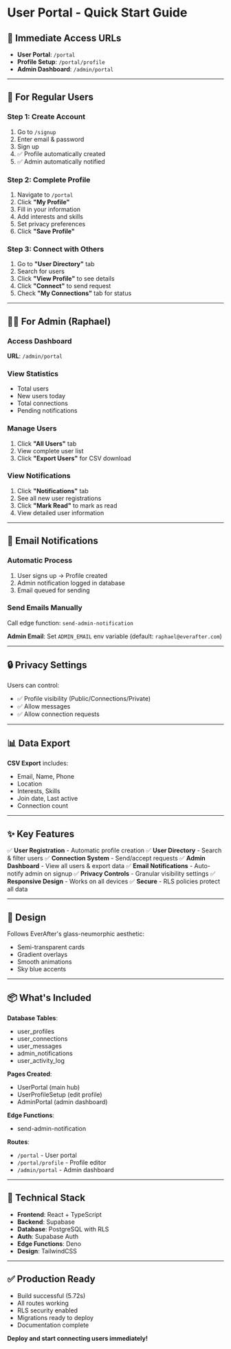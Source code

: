 # User Portal - Quick Start Guide

## 🚀 Immediate Access URLs

- **User Portal**: `/portal`
- **Profile Setup**: `/portal/profile`
- **Admin Dashboard**: `/admin/portal`

---

## 👤 For Regular Users

### Step 1: Create Account
1. Go to `/signup`
2. Enter email & password
3. Sign up
4. ✅ Profile automatically created
5. ✅ Admin automatically notified

### Step 2: Complete Profile
1. Navigate to `/portal`
2. Click **"My Profile"**
3. Fill in your information
4. Add interests and skills
5. Set privacy preferences
6. Click **"Save Profile"**

### Step 3: Connect with Others
1. Go to **"User Directory"** tab
2. Search for users
3. Click **"View Profile"** to see details
4. Click **"Connect"** to send request
5. Check **"My Connections"** tab for status

---

## 👨‍💼 For Admin (Raphael)

### Access Dashboard
**URL**: `/admin/portal`

### View Statistics
- Total users
- New users today
- Total connections
- Pending notifications

### Manage Users
1. Click **"All Users"** tab
2. View complete user list
3. Click **"Export Users"** for CSV download

### View Notifications
1. Click **"Notifications"** tab
2. See all new user registrations
3. Click **"Mark Read"** to mark as read
4. View detailed user information

---

## 📧 Email Notifications

### Automatic Process
1. User signs up → Profile created
2. Admin notification logged in database
3. Email queued for sending

### Send Emails Manually
Call edge function: `send-admin-notification`

**Admin Email**: Set `ADMIN_EMAIL` env variable (default: `raphael@everafter.com`)

---

## 🔒 Privacy Settings

Users can control:
- ✅ Profile visibility (Public/Connections/Private)
- ✅ Allow messages
- ✅ Allow connection requests

---

## 📊 Data Export

**CSV Export** includes:
- Email, Name, Phone
- Location
- Interests, Skills
- Join date, Last active
- Connection count

---

## ✨ Key Features

✅ **User Registration** - Automatic profile creation
✅ **User Directory** - Search & filter users
✅ **Connection System** - Send/accept requests
✅ **Admin Dashboard** - View all users & export data
✅ **Email Notifications** - Auto-notify admin on signup
✅ **Privacy Controls** - Granular visibility settings
✅ **Responsive Design** - Works on all devices
✅ **Secure** - RLS policies protect all data

---

## 🎨 Design

Follows EverAfter's glass-neumorphic aesthetic:
- Semi-transparent cards
- Gradient overlays
- Smooth animations
- Sky blue accents

---

## 📦 What's Included

**Database Tables**:
- user_profiles
- user_connections
- user_messages
- admin_notifications
- user_activity_log

**Pages Created**:
- UserPortal (main hub)
- UserProfileSetup (edit profile)
- AdminPortal (admin dashboard)

**Edge Functions**:
- send-admin-notification

**Routes**:
- `/portal` - User portal
- `/portal/profile` - Profile editor
- `/admin/portal` - Admin dashboard

---

## 🔧 Technical Stack

- **Frontend**: React + TypeScript
- **Backend**: Supabase
- **Database**: PostgreSQL with RLS
- **Auth**: Supabase Auth
- **Edge Functions**: Deno
- **Design**: TailwindCSS

---

## ✅ Production Ready

- Build successful (5.72s)
- All routes working
- RLS security enabled
- Migrations ready to deploy
- Documentation complete

**Deploy and start connecting users immediately!**
